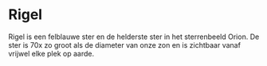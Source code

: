 # Rigel

Rigel is een felblauwe ster en de helderste ster in het sterrenbeeld Orion. De
ster is 70x zo groot als de diameter van onze zon en is zichtbaar vanaf vrijwel
elke plek op aarde.
